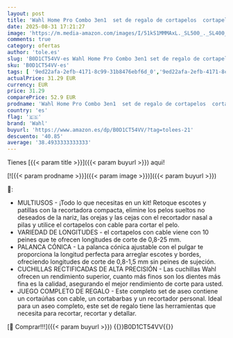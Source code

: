 ```yaml
---
layout: post
title: 'Wahl Home Pro Combo 3en1  set de regalo de cortapelos  cortapelos para hombre  afeitadora con cable  cortabarbas para hombre  recortadora de barba  recorte personal  set de cuidado personal masculino'
date: 2025-08-31 17:21:27
image: 'https://m.media-amazon.com/images/I/51kS1MMMAxL._SL500_._SL400_.jpg'
comments: true
category: ofertas
author: 'tole.es'
slug: 'B0D1CT54VV-es Wahl Home Pro Combo 3en1 set de regalo de cortapelos...'
sku: 'B0D1CT54VV-es'
tags: [ '9ed22afa-2efb-4171-8c99-31b8476ebf6d_0','9ed22afa-2efb-4171-8c99-31b8476ebf6d_5601','Arborist Merchandising Root','Belleza','Cortapelos y accesorios','Cortapelos y barberos','Cuidado del cabello','Productos de coloración y estilo del cabello','Self Service','Special Features Stores','Utensilios para corte de pelo','de','regalo','set','wahl','🇪🇸', ]
actualPrice: 31.29 EUR
currency: EUR
price: 31.29
comparePrice: 52.9 EUR
prodname: 'Wahl Home Pro Combo 3en1  set de regalo de cortapelos  cortapelos para hombre  afeitadora con cable  cortabarbas para hombre  recortadora de barba  recorte personal  set de cuidado personal masculino'
country: 'es'
flag: '🇪🇸'
brand: 'Wahl'
buyurl: 'https://www.amazon.es/dp/B0D1CT54VV/?tag=tolees-21'
descuento: '40.85'
average: '38.4933333333333'
---
```


Tienes [{{< param title >}}]({{< param buyurl >}}) aqui!

[![{{< param prodname >}}]({{< param image >}})]({{< param buyurl >}})

🔎:

- MULTIUSOS - ¡Todo lo que necesitas en un kit! Retoque escotes y patillas con la recortadora compacta, elimine los pelos sueltos no deseados de la nariz, las orejas y las cejas con el recortador nasal a pilas y utilice el cortapelos con cable para cortar el pelo.
- VARIEDAD DE LONGITUDES - el cortapelos con cable viene con 10 peines que te ofrecen longitudes de corte de 0,8-25 mm.
- PALANCA CÓNICA - La palanca cónica ajustable con el pulgar te proporciona la longitud perfecta para arreglar escotes y bordes, ofreciendo longitudes de corte de 0,8-1,5 mm sin peines de sujeción.
- CUCHILLAS RECTIFICADAS DE ALTA PRECISIÓN - Las cuchillas Wahl ofrecen un rendimiento superior, cuanto más finos son los dientes más fina es la calidad, asegurando el mejor rendimiento de corte para usted.
- JUEGO COMPLETO DE REGALO - Este completo set de aseo contiene un cortaúñas con cable, un cortabarbas y un recortador personal. Ideal para un aseo completo, este set de regalo tiene las herramientas que necesita para recortar, recortar y detallar.

[🛒 Comprar!!!]({{< param buyurl >}})
{{<world>}}B0D1CT54VV{{</world>}}
